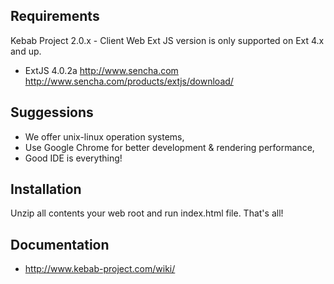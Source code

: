 Requirements
------------
Kebab Project 2.0.x - Client Web Ext JS version is only supported on Ext 4.x and up.

- ExtJS 4.0.2a
    http://www.sencha.com
    http://www.sencha.com/products/extjs/download/

Suggessions
-----------
- We offer unix-linux operation systems,
- Use Google Chrome for better development & rendering performance,
- Good IDE is everything!

Installation
-----------
Unzip all contents your web root and run index.html file.
That's all!

Documentation
-------------
- http://www.kebab-project.com/wiki/

[1]: http://kebab-project.com
